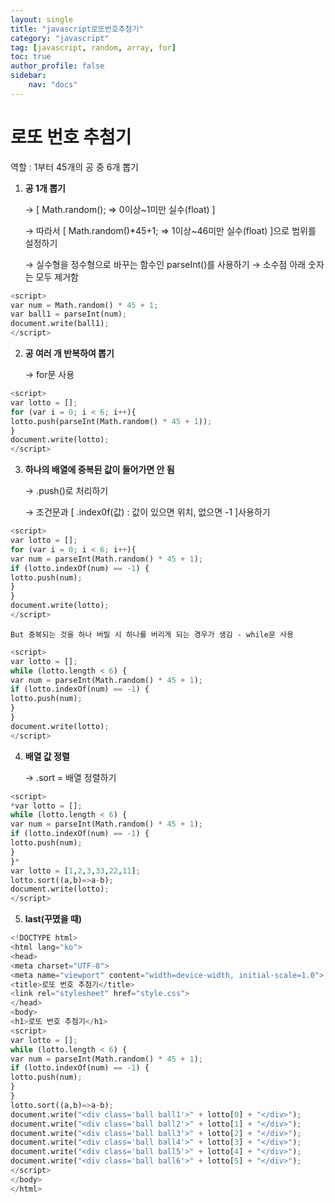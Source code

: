 ```yaml
---
layout: single
title: "javascript로또번호추첨기"
category: "javascript"
tag: [javascript, random, array, for]
toc: true
author_profile: false
sidebar:
    nav: "docs"
---
```


# 로또 번호 추첨기

역할 : 1부터 45개의 공 중 6개 뽑기

1. **공 1개 뽑기**

    → [ Math.random(); ⇒ 0이상~1미만 실수(float) ]

    → 따라서 [ Math.random()*45+1; ⇒ 1이상~46미만 실수(float) ]으로 범위를 설정하기

    → 실수형을 정수형으로 바꾸는 함수인 parseInt()를 사용하기 → 소수점 아래 숫자는 모두 제거함

```python
<script>
var num = Math.random() * 45 + 1;
var ball1 = parseInt(num);
document.write(ball1);
</script>
```

2. **공 여러 개 반복하여 뽑기**

    → for문 사용
```python
<script>
var lotto = [];
for (var i = 0; i < 6; i++){
lotto.push(parseInt(Math.random() * 45 + 1));
}
document.write(lotto);
</script>
```
3. **하나의 배열에 중복된 값이 들어가면 안 됨**

    → .push()로 처리하기

    → 조건문과 [ .index0f(값) : 값이 있으면 위치, 없으면 -1 ]사용하기
```python
<script>
var lotto = [];
for (var i = 0; i < 6; i++){
var num = parseInt(Math.random() * 45 + 1);
if (lotto.indexOf(num) == -1) {
lotto.push(num);
}
}
document.write(lotto);
</script>
```
    But 중복되는 것을 하나 버릴 시 하나를 버리게 되는 경우가 생김 - while문 사용
```python
<script>
var lotto = [];
while (lotto.length < 6) {
var num = parseInt(Math.random() * 45 + 1);
if (lotto.indexOf(num) == -1) {
lotto.push(num);
}
}
document.write(lotto);
</script>
```
4. **배열 값 정렬**

    → .sort = 배열 정렬하기
    
```python
<script>
*var lotto = [];
while (lotto.length < 6) {
var num = parseInt(Math.random() * 45 + 1);
if (lotto.indexOf(num) == -1) {
lotto.push(num);
}
}*
var lotto = [1,2,3,33,22,11];
lotto.sort((a,b)=>a-b);
document.write(lotto);
</script>
```
5. **last(꾸몄을 때)**
```python
<!DOCTYPE html>
<html lang="ko">
<head>
<meta charset="UTF-8">
<meta name="viewport" content="width=device-width, initial-scale=1.0">
<title>로또 번호 추첨기</title>
<link rel="stylesheet" href="style.css">
</head>
<body>
<h1>로또 번호 추첨기</h1>
<script>
var lotto = [];
while (lotto.length < 6) {
var num = parseInt(Math.random() * 45 + 1);
if (lotto.indexOf(num) == -1) {
lotto.push(num);
}
}
lotto.sort((a,b)=>a-b);
document.write("<div class='ball ball1'>" + lotto[0] + "</div>");
document.write("<div class='ball ball2'>" + lotto[1] + "</div>");
document.write("<div class='ball ball3'>" + lotto[2] + "</div>");
document.write("<div class='ball ball4'>" + lotto[3] + "</div>");
document.write("<div class='ball ball5'>" + lotto[4] + "</div>");
document.write("<div class='ball ball6'>" + lotto[5] + "</div>");
</script>
</body>
</html>
```
